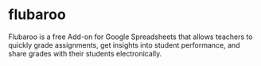 # flubaroo
Flubaroo is a free Add-on for Google Spreadsheets that allows teachers to quickly grade assignments, get insights into student performance, and share grades with their students electronically. 
